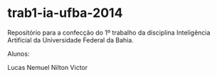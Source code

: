 trab1-ia-ufba-2014
==================

Repositório para a confecção do 1º trabalho da disciplina Inteligência Artificial da Universidade Federal da Bahia.

Alunos: 

Lucas
Nemuel
Nilton 
Victor
